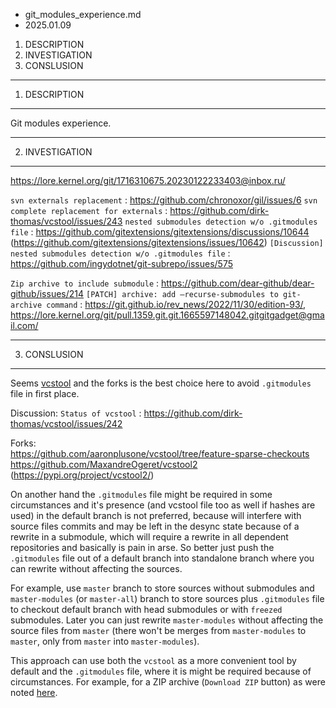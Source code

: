 * git_modules_experience.md
* 2025.01.09

1. DESCRIPTION
2. INVESTIGATION
3. CONSLUSION

-------------------------------------------------------------------------------
1. DESCRIPTION
-------------------------------------------------------------------------------
Git modules experience.

-------------------------------------------------------------------------------
2. INVESTIGATION
-------------------------------------------------------------------------------
https://lore.kernel.org/git/1716310675.20230122233403@inbox.ru/

  `svn externals replacement` : https://github.com/chronoxor/gil/issues/6
  `svn complete replacement for externals` : https://github.com/dirk-thomas/vcstool/issues/243
  `nested submodules detection w/o .gitmodules file` : https://github.com/gitextensions/gitextensions/discussions/10644 (https://github.com/gitextensions/gitextensions/issues/10642)
  `[Discussion] nested submodules detection w/o .gitmodules file` : https://github.com/ingydotnet/git-subrepo/issues/575

  `Zip archive to include submodule` : https://github.com/dear-github/dear-github/issues/214
  `[PATCH] archive: add –recurse-submodules to git-archive command` : https://git.github.io/rev_news/2022/11/30/edition-93/, https://lore.kernel.org/git/pull.1359.git.git.1665597148042.gitgitgadget@gmail.com/

-------------------------------------------------------------------------------
3. CONSLUSION
-------------------------------------------------------------------------------
Seems [vcstool](https://github.com/dirk-thomas/vcstool) and the forks is the
best choice here to avoid `.gitmodules` file in first place.

Discussion:
`Status of vcstool` : https://github.com/dirk-thomas/vcstool/issues/242

Forks:<br />
https://github.com/aaronplusone/vcstool/tree/feature-sparse-checkouts<br />
https://github.com/MaxandreOgeret/vcstool2 (https://pypi.org/project/vcstool2/)

On another hand the `.gitmodules` file might be required in some circumstances
and it's presence (and vcstool file too as well if hashes are used) in the
default branch is not preferred, because will interfere with source files
commits and may be left in the desync state because of a rewrite in a
submodule, which will require a rewrite in all dependent repositories and
basically is pain in arse. So better just push the `.gitmodules` file out of a
default branch into standalone branch where you can rewrite without affecting
the sources.

For example, use `master` branch to store sources without submodules and
`master-modules` (or `master-all`) branch to store sources plus `.gitmodules`
file to checkout default branch with head submodules or with `freezed`
submodules. Later you can just rewrite `master-modules` without affecting the
source files from `master` (there won't be merges from `master-modules` to
`master`, only from `master` into `master-modules`).

This approach can use both the `vcstool` as a more convenient tool by default
and the `.gitmodules` file, where it is might be required because of
circumstances. For example, for a ZIP archive (`Download ZIP` button) as were
noted [here](https://github.com/dear-github/dear-github/issues/214).
